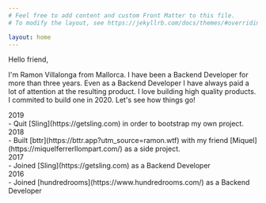 ```yaml
---
# Feel free to add content and custom Front Matter to this file.
# To modify the layout, see https://jekyllrb.com/docs/themes/#overriding-theme-defaults

layout: home
---
```


Hello friend,

I'm Ramon Villalonga from Mallorca. I have been a Backend Developer for more than three years.
Even as a Backend Developer I have always paid a lot of attention at the resulting product.
I love building high quality products. I commited to build one in 2020. Let's see how things go!

<div class="year">2019</div>
- Quit [Sling](https://getsling.com) in order to bootstrap my own project.

<div class="year">2018</div>
- Built [bttr](https://bttr.app?utm_source=ramon.wtf) with my friend [Miquel](https://miquelferrerllompart.com/) as a side project.

<div class="year">2017</div>
- Joined [Sling](https://getsling.com) as a Backend Developer

<div class="year">2016</div>
- Joined [hundredrooms](https://www.hundredrooms.com/) as a Backend Developer
